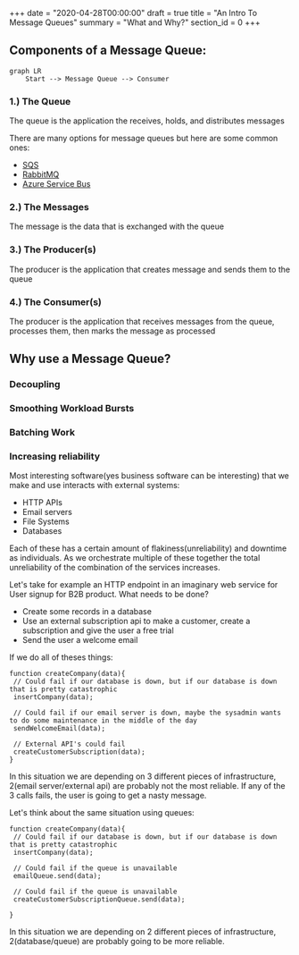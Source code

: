 +++
date = "2020-04-28T00:00:00"
draft = true
title = "An Intro To Message Queues"
summary = "What and Why?"
section_id = 0
+++


## Components of a Message Queue:

```mermaid
graph LR
    Start --> Message Queue --> Consumer
```

### 1.) The Queue

The queue is the application the receives, holds, and distributes messages

There are many options for message queues but here are some common ones:
 - [SQS](https://aws.amazon.com/sqs/)
 - [RabbitMQ](https://www.rabbitmq.com/)
 - [Azure Service Bus](https://azure.microsoft.com/en-us/services/service-bus/)


 ### 2.) The Messages
 The message is the data that is exchanged with the queue

 ### 3.) The Producer(s)
 The producer is the application that creates message and sends them to the queue

 ### 4.) The Consumer(s)
The producer is the application that receives messages from the queue, processes them, then marks the message as processed


## Why use a Message Queue?


### Decoupling

### Smoothing Workload Bursts 

### Batching Work

### Increasing reliability




Most interesting software(yes business software can be interesting) that we make and use interacts with external systems:
 - HTTP APIs
 - Email servers
 - File Systems
 - Databases

Each of these has a certain amount of flakiness(unreliability) and downtime as individuals. As we orchestrate multiple of these together the total unreliability of the combination of the services increases.


Let's take for example an HTTP endpoint in an imaginary web service for User signup for B2B product. What needs to be done?
 - Create some records in a database
 - Use an external subscription api to make a customer, create a subscription and give the user a free trial
 - Send the user a welcome email


 If we do all of theses things:
 ```
function createCompany(data){
  // Could fail if our database is down, but if our database is down that is pretty catastrophic
  insertCompany(data); 
  
  // Could fail if our email server is down, maybe the sysadmin wants to do some maintenance in the middle of the day
  sendWelcomeEmail(data); 
  
  // External API's could fail
  createCustomerSubscription(data); 
}
 ```

In this situation we are depending on 3 different pieces of infrastructure, 2(email server/external api) are probably not the most reliable.
If any of the 3 calls fails, the user is going to get a nasty message.


Let's think about the same situation using queues:

 ```
function createCompany(data){
  // Could fail if our database is down, but if our database is down that is pretty catastrophic
  insertCompany(data); 
  
  // Could fail if the queue is unavailable
  emailQueue.send(data);

  // Could fail if the queue is unavailable
  createCustomerSubscriptionQueue.send(data);
  
}
 ```

 In this situation we are depending on 2 different pieces of infrastructure, 2(database/queue) are probably going to be more reliable.




 



